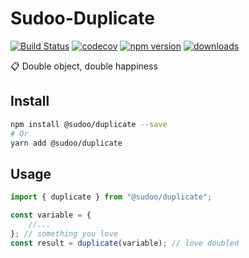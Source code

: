 # Sudoo-Duplicate

[![Build Status](https://travis-ci.com/SudoDotDog/Sudoo-Duplicate.svg?branch=master)](https://travis-ci.com/SudoDotDog/Sudoo-Duplicate)
[![codecov](https://codecov.io/gh/SudoDotDog/Sudoo-Duplicate/branch/master/graph/badge.svg)](https://codecov.io/gh/SudoDotDog/Sudoo-Duplicate)
[![npm version](https://badge.fury.io/js/%40sudoo%2Fduplicate.svg)](https://www.npmjs.com/package/@sudoo/duplicate)
[![downloads](https://img.shields.io/npm/dm/@sudoo/duplicate.svg)](https://www.npmjs.com/package/@sudoo/duplicate)

:clipboard: Double object, double happiness

## Install

```sh
npm install @sudoo/duplicate --save
# Or
yarn add @sudoo/duplicate
```

## Usage

```ts
import { duplicate } from "@sudoo/duplicate";

const variable = {
    //...
}; // something you love
const result = duplicate(variable); // love doubled
```
